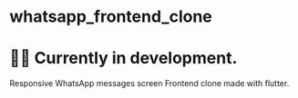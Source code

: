 # whatsapp_frontend_clone

# 👷‍♂️ Currently in development.

Responsive WhatsApp messages screen Frontend clone made with flutter.
